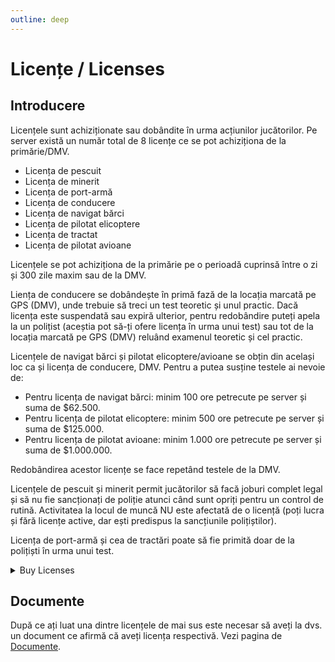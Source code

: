 ```yaml
---
outline: deep
---
```


# Licențe / Licenses

## Introducere

Licențele sunt achiziționate sau dobândite în urma acțiunilor jucătorilor. Pe server există un număr total de 8 licențe ce se pot achiziționa de la primărie/DMV. 

- Licența de pescuit
- Licența de minerit
- Licența de port-armă
- Licența de conducere
- Licența de navigat bărci
- Licența de pilotat elicoptere
- Licența de tractat
- Licența de pilotat avioane

Licențele se pot achiziționa de la primărie pe o perioadă cuprinsă între o zi și 300 zile maxim sau de la DMV.

Liența de conducere se dobândește în primă fază de la locația marcată pe GPS (DMV), unde trebuie să treci un test teoretic și unul practic. Dacă licența este suspendată sau expiră ulterior, pentru redobândire puteți apela la un polițist (aceștia pot să-ți ofere licența în urma unui test) sau tot de la locația marcată pe GPS (DMV) reluând examenul teoretic și cel practic.

Licențele de navigat bărci și pilotat elicoptere/avioane se obțin din același loc ca și licența de conducere, DMV. Pentru a putea susține testele ai nevoie de:
- Pentru licența de navigat bărci: minim 100 ore petrecute pe server și suma de $62.500.
- Pentru licența de pilotat elicoptere: minim 500 ore petrecute pe server și suma de $125.000.
- Pentru licența de pilotat avioane: minim 1.000 ore petrecute pe server și suma de $1.000.000.

Redobândirea acestor licențe se face repetând testele de la DMV.

Licențele de pescuit și minerit permit jucătorilor să facă joburi complet legal și să nu fie sancționați de poliție atunci când sunt opriți pentru un control de rutină. Activitatea la locul de muncă NU este afectată de o licență (poți lucra și fără licențe active, dar ești predispus la sancțiunile polițiștilor).

Licența de port-armă și cea de tractări poate să fie primită doar de la polițiști în urma unui test.

<details>
  <summary>Buy Licenses</summary>
  <img src="https://assets.b-zone.ro/images/wiki/buy-license.png" alt="Car Tuning Centers">
</details>

## Documente

După ce ați luat una dintre licențele de mai sus este necesar să aveți la dvs. un document ce afirmă că aveți licența respectivă.
Vezi pagina de <a href="./documents">Documente</a>.
